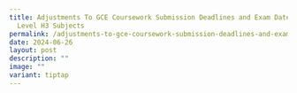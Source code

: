 ```yaml
---
title: Adjustments To GCE Coursework Submission Deadlines and Exam Dates For A
  Level H3 Subjects
permalink: /adjustments-to-gce-coursework-submission-deadlines-and-exam-dates-for-a-level-h3-subjects/
date: 2024-06-26
layout: post
description: ""
image: ""
variant: tiptap
---
```

